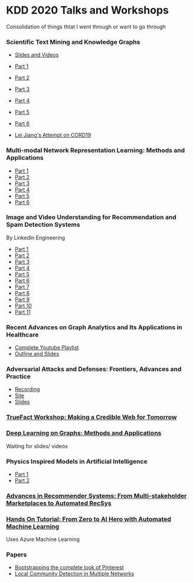 # KDD 2020 Talks and Workshops 

Consolidation of things thtat I went through or want to go through

### Scientific Text Mining and Knowledge Graphs
* [Slides and Videos](http://www.meng-jiang.com/tutorial-kdd20-scikg.html)
* [Part 1](https://www.youtube.com/watch?v=merRQ-U6vJs&feature=emb_logo)
* [Part 2](https://www.youtube.com/watch?v=HfVmr9KrxUI&feature=emb_logo)
* [Part 3](https://www.youtube.com/watch?v=ugrNyobp4L8&feature=emb_logo)
* [Part 4](https://www.youtube.com/watch?v=WdcJ7YdBKKQ&feature=emb_logo)
* [Part 5](https://www.youtube.com/watch?v=3MpMfTJXCTw&feature=emb_logo)
* [Part 6](https://www.youtube.com/watch?v=QFML7ItVL7Y&feature=emb_logo)

* [Lei Jiang's Attempt on CORD19](https://github.com/lj89/CORD19)

### Multi-modal Network Representation Learning: Methods and Applications
* [Part 1](https://www.youtube.com/watch?v=fGYP5xOMkB8&feature=emb_logo)
* [Part 2](https://www.youtube.com/watch?v=kZYYTkwzPy4&feature=emb_logo)
* [Part 3](https://www.youtube.com/watch?v=QaX7lrq-DFU&feature=emb_logo)
* [Part 4](https://www.youtube.com/watch?v=IMWm5cqJM8U&feature=emb_logo)
* [Part 5](https://www.youtube.com/watch?v=qMC4IHXq_L0&feature=emb_logo)
* [Part 6](https://www.youtube.com/watch?v=hlD43H8B0GM&feature=emb_logo)

### Image and Video Understanding for Recommendation and Spam Detection Systems
By Linkedln Engineering 
* [Part 1](https://www.youtube.com/watch?v=_shv5uZKnZ8&feature=emb_logo)
* [Part 2](https://www.youtube.com/watch?v=EIFnhFkIW0s&feature=emb_logo)
* [Part 3](https://www.youtube.com/watch?v=4e3Xss_QLSk&feature=emb_logo)
* [Part 4](https://www.youtube.com/watch?v=quv3c2KN7dU&feature=emb_logo)
* [Part 5](https://www.youtube.com/watch?v=pjfqy6c2JHY&feature=emb_logo)
* [Part 6](https://www.youtube.com/watch?v=fsO_Yh-_ojs&feature=emb_logo)
* [Part 7](https://www.youtube.com/watch?v=TXydd1P-FzI&feature=emb_logo)
* [Part 8](https://www.youtube.com/watch?v=Rwo4dWd0IPA&feature=emb_logo)
* [Part 9](https://www.youtube.com/watch?v=ImAqoW-UVv0&feature=emb_logo)
* [Part 10](https://www.youtube.com/watch?v=JmrrEhpU3sY&feature=emb_logo)
* [Part 11](https://www.youtube.com/watch?feature=emb_logo)

### Recent Advances on Graph Analytics and Its Applications in Healthcare
* [Complete Youtube Playlist](https://www.youtube.com/playlist?list=PLaM_z0VTetVNwM9aX0EBUc7J82MnnnzMC)
* [Outline and Slides](http://www.calvinzang.com/kdd2020_tutorial_medical_graph_analytics.html)

### Adversarial Attacks and Defenses: Frontiers, Advances and Practice
* [Recording](https://zoom.us/rec/play/75UkdOCq-mg3HNbGtQSDU6crW9TrKaOsgHcc86cFxR7gUiICY1OnYLIbZuP8UWFZdIbXpQtPMYJG8ryz?startTime=1598192745000&_x_zm_rtaid=McBhRmMJQyGLAqYHNrEnUQ.1598327628001.53bffd03fe74d65cec1e62c7e31af68e&_x_zm_rhtaid=745)
* [Site](https://sites.google.com/view/kdd-2020-attack-and-defense/)
* [Slides](https://drive.google.com/file/d/1Byc7JRI7KRmHLBeYM4zjPdRCCtLWHYI0/view)

### [TrueFact Workshop: Making a Credible Web for Tomorrow](https://www.microsoft.com/en-us/research/event/kdd-2020-truefact-workshop-making-a-credible-web-for-tomorrow/#!program-schedule)

### [Deep Learning on Graphs: Methods and Applications](https://deep-learning-graphs.bitbucket.io/dlg-kdd20/)
Waiting for slides/ videos

### Physics Inspired Models in Artificial Intelligence
* [Part 1](https://www.youtube.com/watch?v=cJx2YKIRG0U&feature=emb_logo)
* [Part 2](https://www.youtube.com/watch?v=cu00C8-R3gk&feature=emb_logo)

### [Advances in Recommender Systems: From Multi-stakeholder Marketplaces to Automated RecSys](https://sites.google.com/view/kdd20-marketplace-autorecsys/)

### [Hands On Tutorial: From Zero to AI Hero with Automated Machine Learning](https://github.com/Azure/MachineLearningNotebooks/tree/master/how-to-use-azureml/automated-machine-learning)
Uses Azure Machine Learning 

### Papers
* [Bootstrapping the complete look of Pinterest](https://dl.acm.org/doi/abs/10.1145/3394486.3403382)
* [Local Community Detection in Multiple Networks](https://www.youtube.com/watch?v=a40zXIW5Ulk&feature=emb_logo)
